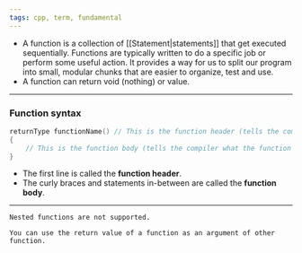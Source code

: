 ```yaml
---
tags: cpp, term, fundamental
---
```


- A function is a collection of [[Statement|statements]] that get executed sequentially. Functions are typically written to do a specific job or perform some useful action. It provides a way for us to split our program into small, modular chunks that are easier to organize, test and use.
- A function can return void (nothing) or value.

---
### Function syntax
```cpp
returnType functionName() // This is the function header (tells the compiler about the existence of the function)
{
    // This is the function body (tells the compiler what the function does)
}
```
- The first line is called the **function header**.
- The curly braces and statements in-between are called the **function body**.
---

```ad-warning
Nested functions are not supported.
```

```ad-note
You can use the return value of a function as an argument of other function.
```